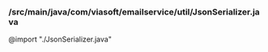 ### /src/main/java/com/viasoft/emailservice/util/JsonSerializer.java
@import "./JsonSerializer.java"
